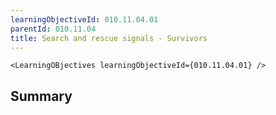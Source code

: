 ```yaml
---
learningObjectiveId: 010.11.04.01
parentId: 010.11.04
title: Search and rescue signals - Survivors
---
```


```tsx eval
<LearningOBjectives learningObjectiveId={010.11.04.01} />
```

## Summary
